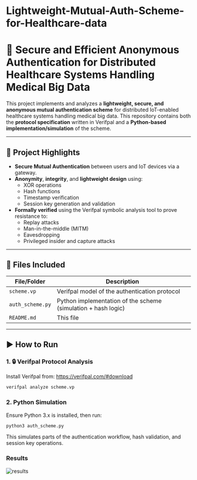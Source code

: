 # Lightweight-Mutual-Auth-Scheme-for-Healthcare-data

# 🔐 Secure and Efficient Anonymous Authentication for Distributed Healthcare Systems Handling Medical Big Data

This project implements and analyzes a **lightweight, secure, and anonymous mutual authentication scheme** for distributed IoT-enabled healthcare systems handling medical big data. 
This repository contains both the **protocol specification** written in Verifpal and a **Python-based implementation/simulation** of the scheme.

---

## 📜 Project Highlights

- **Secure Mutual Authentication** between users and IoT devices via a gateway.
- **Anonymity**, **integrity**, and **lightweight design** using:
  - XOR operations
  - Hash functions
  - Timestamp verification
  - Session key generation and validation
- **Formally verified** using the Verifpal symbolic analysis tool to prove resistance to:
  - Replay attacks
  - Man-in-the-middle (MITM)
  - Eavesdropping
  - Privileged insider and capture attacks

---

## 📁 Files Included

| File/Folder       | Description |
|-------------------|-------------|
| `scheme.vp`       | Verifpal model of the authentication protocol |
| `auth_scheme.py`  | Python implementation of the scheme (simulation + hash logic) |
| `README.md`       | This file |

---

## ▶️ How to Run

### 1. 🔒 Verifpal Protocol Analysis

Install Verifpal from: https://verifpal.com/#download

```bash
verifpal analyze scheme.vp
```
### 2. Python Simulation
Ensure Python 3.x is installed, then run:

```bash
python3 auth_scheme.py
```
This simulates parts of the authentication workflow, hash validation, and session key operations.

### Results
![results](https://github.com/user-attachments/assets/b49c076e-1388-4aac-a779-92c686e72b4e)


